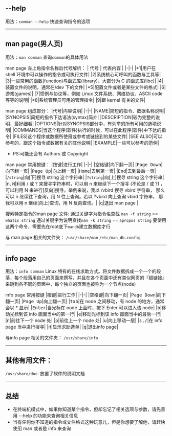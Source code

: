 ## --help
用法：`comman --help`
快速查询指令的选项

---
## man page(男人页)
用法：`man comman`
查询`comman`的具体用法

man page 左上角指令名称后代号解析：
| 代号 | 代表内容 |
|-|-|
|*1|用户在 shell 环境中可以操作的指令或可执行文件|
|2|系统核心可呼叫的函数与工具等|
|3|一些常用的函数(function)与函式库(library)，大部分为 C 的函式库(libc)|
|4|装置文件的说明，通常在/dev 下的文件|
|*5|配置文件或者是某些文件的格式|
|6|游戏(games)|
|7|惯例与协议等，例如 Linux 文件系统、网络协议、ASCII code 等等的说明|
|*8|系统管理员可用的管理指令|
|9|跟 kernel 有关的文件|

man page 组成部分：
|代号|内容说明|
|-|-|
|NAME|简短的指令、数据名称说明|
|SYNOPSIS|简短的指令下达语法(syntax)简介|
|DESCRIPTION|较为完整的说明，最好细看|
|OPTIONS|针对SYNOPSIS部分中，有列举的所有可用的选项说明|
|COMMANDS|当这个程序(软件)执行的时候，可以在此程序(软件)中下达的指令|
|FILES|这个程序或数据所使用或参考或链接到的某些文件|
|SEE ALSO|可以参考的，跟这个指令或数据有关的其他说明|
|EXAMPLE|一些可以参考的范例|
* PS:可能还会有 Authors 或 Copyright

man page 常用按键：
|按键|进行工作|
|-|-|
|<kbd>空格键</kbd>|向下翻一页|
|<kbd>Page Down</kbd>|向下翻一页|
|<kbd>Page Up</kbd>|向上翻一页|
|<kbd>Home</kbd>|去到第一页|
|<kbd>End</kbd>|去到最后一页|
|`/string`|向[下]搜寻 string 这个字符串|
|`?string`|向[上]搜寻 string 这个字符串|
|<kbd>n,N</kbd>|利用 / 或 ? 来搜寻字符串时，可以用 n 来继续下一个搜寻 (不论是 / 或 ?) ，可以利用 N 来进行[反向]搜寻。举例来说，我以 /vbird 搜寻 vbird 字符串， 那么可以 n 继续往下查询，用 N 往上查询。若以 ?vbird 向上查询 vbird 字符串， 那我可以用 n 继续[向上]查询，用 N 反向查询。|
|<kbd>q</kbd>|退出 man page |

搜索特定指令的man page 文件:
通过关键字为指令名查找 `man -f string`  == `whatis string`
通过关键字为说明查找`man -k string` == `apropos string`
要使用这两个命令，需要先在root底下`mandb`建立数据库才行

与 man page 相关的文件夹：
`/usr/share/man`
`/etc/man_db.config`

---
## info page
用法：`info comman`
Linux 特有的在线求助方式。将文件数据拆成一个一个的段落，每个段落用自己的页面来撰写，并且在各个页面中还有类似网页的『超链接』来跳到各不同的页面中，每个独立的页面也被称为一个节点(node)

info page 常用按键
|按键|进行工作|
|-|-|
|<kbd>空格键</kbd>|向下翻一页|
|<kbd>Page Down</kbd>|向下翻一页|
|<kbd>Page Up</kbd>|向上翻一页|
|<kbd>tab</kbd>|在 node 之间移动，有 node 的地方，通常会以 * 显示|
|<kbd>Enter</kbd>|当光标在 node 上面时，按下 Enter 可以进入该 node|
|<kbd>b</kbd>|移动光标到该 info 画面当中的第一行|
|<kbd>e</kbd>|移动光标到该 info 画面当中的最后一行|
|<kbd>n</kbd>|前往下一个 node 处|
|<kbd>p</kbd>|前往上一个 node 处|
|<kbd>u</kbd>|向上移动一层|
|<kbd>s,/</kbd>|在 info page 当中进行搜寻|
|<kbd>H</kbd>|显示求助选单|
|<kbd>q</kbd>|退出info page|

与info page 相关的文件夹：
`/usr/share/info`

---
## 其他有用文件：
`/usr/share/doc`:
放置了软件的说明文档

---
## 总结
* 在终端机模式中，如果你知道某个指令，但却忘记了相关选项与参数，请先善用 --help 的功能来查询相关信息
* 当有任何你不知道的指令或文件格式这种玩意儿，但是你想要了解他，请赶快使用 man 或者是 info 来查询
